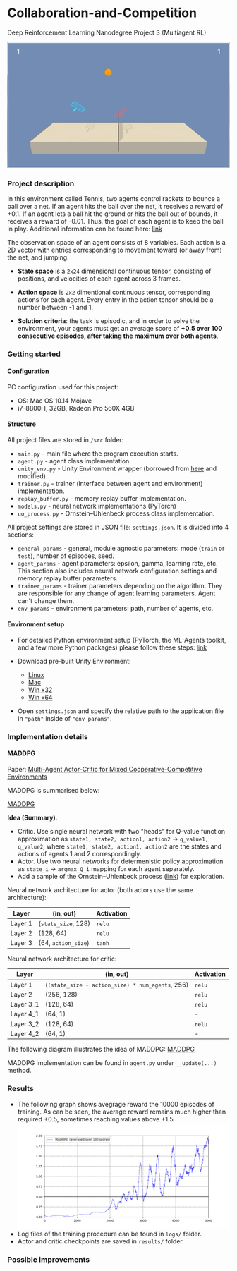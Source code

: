 # Collaboration-and-Competition

Deep Reinforcement Learning Nanodegree Project 3 (Multiagent RL)

![Tennis](results/tennis.gif)

### Project description

In this environment called Tennis, two agents control rackets to bounce a ball over a net. If an agent hits the ball over the net, it receives a reward of +0.1. If an agent lets a ball hit the ground or hits the ball out of bounds, it receives a reward of -0.01. Thus, the goal of each agent is to keep the ball in play. Additional information can be found here: [link]()

The observation space of an agent consists of 8 variables. Each action is a 2D vector with entries corresponding to movement toward (or away from) the net, and jumping.

- **State space** is a `2x24` dimensional continuous tensor, consisting of positions, and velocities of each agent across 3 frames.

- **Action space** is `2x2` dimentional continuous tensor, corresponding actions for each agent. Every entry in the action tensor should be a number between -1 and 1.

- **Solution criteria**: the task is episodic, and in order to solve the environment, your agents must get an average score of **+0.5 over 100 consecutive episodes, after taking the maximum over both agents**.

### Getting started

#### Configuration

PC configuration used for this project:
- OS: Mac OS 10.14 Mojave
- i7-8800H, 32GB, Radeon Pro 560X 4GB

#### Structure

All project files are stored in `/src` folder:
- `main.py` - main file where the program execution starts.
- `agent.py` - agent class implementation.
- `unity_env.py` - Unity Environment wrapper (borrowed from [here](https://github.com/Unity-Technologies/ml-agents/blob/master/gym-unity/gym_unity/envs/unity_env.py) and modified).
- `trainer.py` - trainer (interface between agent and environment) implementation.
- `replay_buffer.py` - memory replay buffer implementation.
- `models.py` - neural network implementations (PyTorch)
- `uo_process.py` - Ornstein–Uhlenbeck process class implementation.

All project settings are stored in JSON file: `settings.json`. It is divided into 4 sections: 
- `general_params` - general, module agnostic parameters: mode (`train` or `test`), number of episodes, seed.
- `agent_params` - agent parameters: epsilon, gamma, learning rate, etc. This section also includes neural network configuration settings and memory replay buffer parameters.
- `trainer_params` - trainer parameters depending on the algorithm. They are responsible for any change of agent learning parameters. Agent can't change them.
- `env_params` - environment parameters: path, number of agents, etc.

#### Environment setup

- For detailed Python environment setup (PyTorch, the ML-Agents toolkit, and a few more Python packages) please follow these steps: [link](https://github.com/udacity/deep-reinforcement-learning#dependencies)

- Download pre-built Unity Environment:
  - [Linux](https://s3-us-west-1.amazonaws.com/udacity-drlnd/P3/Tennis/Tennis_Linux.zip)
  - [Mac](https://s3-us-west-1.amazonaws.com/udacity-drlnd/P3/Tennis/Tennis.app.zip)
  - [Win x32](https://s3-us-west-1.amazonaws.com/udacity-drlnd/P3/Tennis/Tennis_Windows_x86.zip)
  - [Win x64](https://s3-us-west-1.amazonaws.com/udacity-drlnd/P3/Tennis/Tennis_Windows_x86_64.zip)

 - Open `settings.json` and specify the relative path to the application file in `"path"` inside of `"env_params"`.

### Implementation details

#### MADDPG

Paper: [Multi-Agent Actor-Critic for Mixed Cooperative-Competitive Environments](https://arxiv.org/abs/1706.02275)

MADDPG is summarised below: 

[MADDPG](results/MADDPG_alg.png)

**Idea (Summary)**. 

- Critic. Use single neural network with two "heads" for Q-value function approximation as `state1, state2, action1, action2` -> `q_value1, q_value2`, where `state1, state2, action1, action2` are the states and actions of agents 1 and 2 correspondingly.
- Actor. Use two neural networks for determenistic policy approximation as `state_i` -> `argmax_Q_i` mapping for each agent separately.
- Add a sample of the Ornstein–Uhlenbeck process ([link](https://en.wikipedia.org/wiki/Ornstein%E2%80%93Uhlenbeck_process)) for exploration.

Neural network architecture for actor (both actors use the same architecture):

| Layer   | (in, out)          | Activation|
|---------|--------------------|-----------|
| Layer 1 | (`state_size`, 128) | `relu`|
| Layer 2 | (128, 64) | `relu` |
| Layer 3 | (64, `action_size`)| `tanh` |

Neural network architecture for critic:

| Layer   | (in, out)          | Activation|
|---------|--------------------|-----------|
| Layer 1 | (`(state_size + action_size) * num_agents`, 256) | `relu`|
| Layer 2 | (256, 128) | `relu` |
| Layer 3_1 | (128, 64)| `relu` |
| Layer 4_1 | (64, 1) | - |
| Layer 3_2 | (128, 64)| `relu` |
| Layer 4_2 | (64, 1) | - |

The following diagram illustrates the idea of MADDPG: [MADDPG](results/MADDPG_pic.png)

MADDPG implementation can be found in `agent.py` under `__update(...)` method.

### Results

- The following graph shows avegrage reward the 10000 episodes of training. As can be seen, the average reward remains much higher than required +0.5, sometimes reaching values above +1.5. 
![reward_graph](results/reward.png)
- Log files of the training procedure can be found in `logs/` folder.
- Actor and critic checkpoints are saved in `results/` folder.

### Possible improvements

